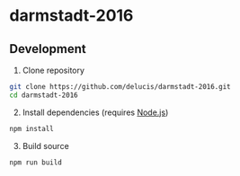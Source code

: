 # darmstadt-2016

## Development

1. Clone repository
```sh
git clone https://github.com/delucis/darmstadt-2016.git
cd darmstadt-2016
```

2. Install dependencies (requires [Node.js](https://nodejs.org))
```sh
npm install
```

3. Build source
```sh
npm run build
```
